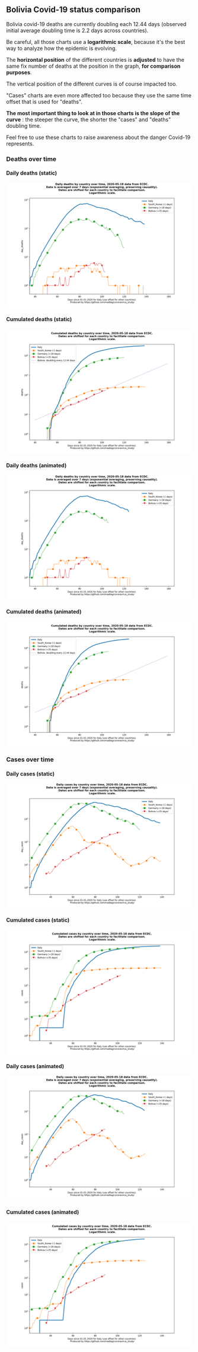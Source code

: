 ## Bolivia Covid-19 status comparison 

Bolivia covid-19 deaths are currently doubling each 12.44 days (observed initial average doubling time is 2.2 days across countries).



Be careful, all those charts use a **logarithmic scale**, because it's the best way to analyze how the epidemic is evolving.
 
The **horizontal position** of the different countries is **adjusted** to have the same fix number of deaths at the position in the graph, **for comparison purposes**.

The vertical position of the different curves is of course impacted too.

"Cases" charts are even more affected too because they use the same time offset that is used for "deaths".

**The most important thing to look at in those charts is the slope of the curve** : the steeper the curve, the shorter the "cases" and "deaths" doubling time.

Feel free to use these charts to raise awareness about the danger Covid-19 represents. 


 
### Deaths over time
 
#### Daily deaths (static)
![Bolivia covid-19 daily deaths static chart](https://raw.githubusercontent.com/madlag/coronavirus_study/master/notebooks/graphs/2020-05-18/countries/Bolivia/2020-05-18_Bolivia_day_deaths.png "Bolivia covid-19 day_deaths static chart")   
 
#### Cumulated deaths (static)
![Bolivia covid-19 cumulated deaths static chart](https://raw.githubusercontent.com/madlag/coronavirus_study/master/notebooks/graphs/2020-05-18/countries/Bolivia/2020-05-18_Bolivia_deaths.png "Bolivia covid-19 deaths static chart")   
 
#### Daily deaths (animated)
![Bolivia covid-19 daily deaths animated chart](https://raw.githubusercontent.com/madlag/coronavirus_study/master/notebooks/graphs/2020-05-18/countries/Bolivia/2020-05-18_Bolivia_day_deaths.gif "Bolivia covid-19 day_deaths animated chart")   
 
#### Cumulated deaths (animated)
![Bolivia covid-19 cumulated deaths animated chart](https://raw.githubusercontent.com/madlag/coronavirus_study/master/notebooks/graphs/2020-05-18/countries/Bolivia/2020-05-18_Bolivia_deaths.gif "Bolivia covid-19 deaths animated chart")   

 
### Cases over time
 
#### Daily cases (static)
![Bolivia covid-19 daily cases static chart](https://raw.githubusercontent.com/madlag/coronavirus_study/master/notebooks/graphs/2020-05-18/countries/Bolivia/2020-05-18_Bolivia_day_cases.png "Bolivia covid-19 day_cases static chart")   
 
#### Cumulated cases (static)
![Bolivia covid-19 cumulated cases static chart](https://raw.githubusercontent.com/madlag/coronavirus_study/master/notebooks/graphs/2020-05-18/countries/Bolivia/2020-05-18_Bolivia_cases.png "Bolivia covid-19 cases static chart")   
 
#### Daily cases (animated)
![Bolivia covid-19 daily cases animated chart](https://raw.githubusercontent.com/madlag/coronavirus_study/master/notebooks/graphs/2020-05-18/countries/Bolivia/2020-05-18_Bolivia_day_cases.gif "Bolivia covid-19 day_cases animated chart")   
 
#### Cumulated cases (animated)
![Bolivia covid-19 cumulated cases animated chart](https://raw.githubusercontent.com/madlag/coronavirus_study/master/notebooks/graphs/2020-05-18/countries/Bolivia/2020-05-18_Bolivia_cases.gif "Bolivia covid-19 cases animated chart")   

